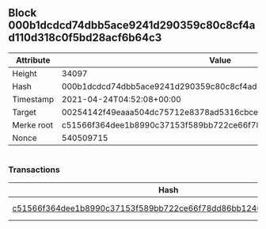 ## Block 000b1dcdcd74dbb5ace9241d290359c80c8cf4ad110d318c0f5bd28acf6b64c3

Attribute | Value
--- | ---
Height | 34097
Hash | 000b1dcdcd74dbb5ace9241d290359c80c8cf4ad110d318c0f5bd28acf6b64c3
Timestamp | 2021-04-24T04:52:08+00:00
Target | 00254142f49eaaa504dc75712e8378ad5316cbcead634704b3734b6271167cc4
Merke root | c51566f364dee1b8990c37153f589bb722ce66f78dd86bb1240bb02c96c66f14
Nonce | 540509715

```

```

### Transactions

Hash | Amount
--- | ---
[c51566f364dee1b8990c37153f589bb722ce66f78dd86bb1240bb02c96c66f14](c51566f364dee1b8990c37153f589bb722ce66f78dd86bb1240bb02c96c66f14.md) | 10.00000000 SKEPTI 
